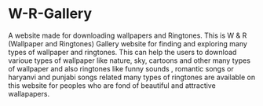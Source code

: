 # W-R-Gallery
A website made for downloading wallpapers and Ringtones.
This is W & R (Wallpaper and Ringtones) Gallery website for finding and exploring many types of wallpaper and ringtones. This can help the users to download varioue types of wallpaper like nature, sky, cartoons and other many types of wallpaper and also ringtones like funny sounds , romantic songs or haryanvi and punjabi songs related many types of ringtones are available on this website for peoples who are fond of beautiful and attractive wallapapers.
